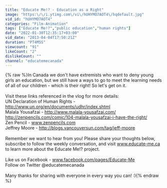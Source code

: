 ```yaml
---
title: "Educate Me!? - Education as a Right"
image: "https:\/\/i.ytimg.com\/vi\/hUHYMO7AOT4\/hqdefault.jpg"
vid_id: "hUHYMO7AOT4"
categories: "Film-Animation"
tags: ["Educate Me!?","public education","human rights"]
date: "2022-01-30T12:35:17+03:00"
vid_date: "2013-04-04T17:50:21Z"
duration: "PT4M5S"
viewcount: "91"
likeCount: "2"
dislikeCount: ""
channel: "educatemecanada"
---
```

{% raw %}In Canada we don't have extremists who want to deny young girls an education, but we still have a ways to go to meet the learning needs of all of our children - which is their right! So let's get on it.<br /><br />Visit these links referenced in the vlog for more details:<br />UN Declaration of Human Rights - <a rel="nofollow" target="blank" href="http://www.un.org/en/documents/udhr/index.shtml">http://www.un.org/en/documents/udhr/index.shtml</a><br />Malala Yousafzai - <a rel="nofollow" target="blank" href="http://www.malala-yousafzai.com/">http://www.malala-yousafzai.com/</a><br /><a rel="nofollow" target="blank" href="http://zenpencils.com/comic/104-malala-yousafzai-i-have-the-right/">http://zenpencils.com/comic/104-malala-yousafzai-i-have-the-right/</a><br />Zen Pencil - www.zenpencils.com<br />Jeffrey Moore - <a rel="nofollow" target="blank" href="http://blogs.vancouversun.com/tag/jeff-moore">http://blogs.vancouversun.com/tag/jeff-moore</a><br /><br />Remember we want to hear from you! Please share your thoughts below, subscribe to follow the weekly conversation, and visit www.educate-me.ca to learn more about the Educate Me!? project.<br /><br />Like us on Facebook - www.facebook.com/pages/Educate-Me<br />Follow on Twitter @educatemecanada<br /><br />Many thanks for sharing with everyone in every way you can! :){% endraw %}
